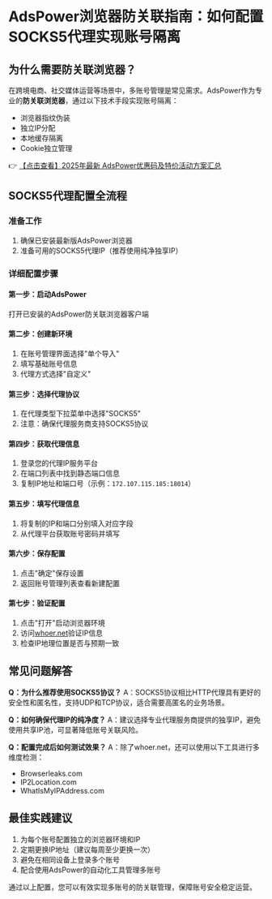 # AdsPower浏览器防关联指南：如何配置SOCKS5代理实现账号隔离

## 为什么需要防关联浏览器？

在跨境电商、社交媒体运营等场景中，多账号管理是常见需求。AdsPower作为专业的**防关联浏览器**，通过以下技术手段实现账号隔离：

- 浏览器指纹伪装
- 独立IP分配
- 本地缓存隔离
- Cookie独立管理

👉 [【点击查看】2025年最新 AdsPower优惠码及特价活动方案汇总](https://bit.ly/adspower_free)

## SOCKS5代理配置全流程

### 准备工作
1. 确保已安装最新版AdsPower浏览器
2. 准备可用的SOCKS5代理IP（推荐使用纯净独享IP）

### 详细配置步骤

#### 第一步：启动AdsPower
打开已安装的AdsPower防关联浏览器客户端

#### 第二步：创建新环境
1. 在账号管理界面选择"单个导入"
2. 填写基础账号信息
3. 代理方式选择"自定义"

#### 第三步：选择代理协议
1. 在代理类型下拉菜单中选择"SOCKS5"
2. 注意：确保代理服务商支持SOCKS5协议

#### 第四步：获取代理信息
1. 登录您的代理IP服务平台
2. 在端口列表中找到静态端口信息
3. 复制IP地址和端口号（示例：`172.107.115.185:18014`）

#### 第五步：填写代理信息
1. 将复制的IP和端口分别填入对应字段
2. 从代理平台获取账号密码并填写

#### 第六步：保存配置
1. 点击"确定"保存设置
2. 返回账号管理列表查看新建配置

#### 第七步：验证配置
1. 点击"打开"启动浏览器环境
2. 访问[whoer.net](https://whoer.net/)验证IP信息
3. 检查IP地理位置是否与预期一致

## 常见问题解答

**Q：为什么推荐使用SOCKS5协议？**
A：SOCKS5协议相比HTTP代理具有更好的安全性和匿名性，支持UDP和TCP协议，适合需要高匿名的业务场景。

**Q：如何确保代理IP的纯净度？**
A：建议选择专业代理服务商提供的独享IP，避免使用共享IP池，可显著降低账号关联风险。

**Q：配置完成后如何测试效果？**
A：除了whoer.net，还可以使用以下工具进行多维度检测：
- Browserleaks.com
- IP2Location.com
- WhatIsMyIPAddress.com

## 最佳实践建议

1. 为每个账号配置独立的浏览器环境和IP
2. 定期更换IP地址（建议每周至少更换一次）
3. 避免在相同设备上登录多个账号
4. 配合使用AdsPower的自动化工具管理多账号

通过以上配置，您可以有效实现多账号的防关联管理，保障账号安全稳定运营。